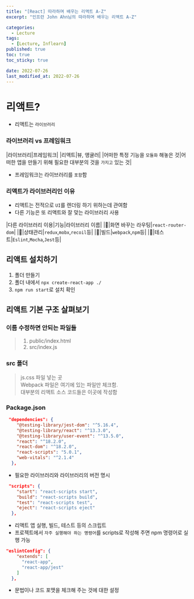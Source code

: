 ```yaml
---
title: "[React] 따라하며 배우는 리액트 A-Z"
excerpt: "인프런 John Ahn님의 따라하며 배우는 리액트 A-Z"

categories:
  - Lecture
tags:
  - [Lecture, Inflearn]
published: true
toc: true
toc_sticky: true

date: 2022-07-26
last_modified_at: 2022-07-26
---
```


# 리액트?

- 리액트는 `라이브러리`

### 라이브러리 vs 프레임워크

|라이브러리|프레임워크|
|리액트|뷰, 앵귤러|
|어떠한 특정 기능을 `모듈화` 해놓은 것|어떠한 앱을 만들기 위해 필요한 대부분의 것을 `가지고` 있는 것|

- 프레임워크는 라이브러리를 `포함`함

### 리액트가 라이브러리인 이유

- 리액트는 전적으로 `UI`를 렌더링 하기 위하는데 관여함
- 다른 기능은 또 리액트와 잘 맞는 라이브러리 사용

|다른 라이브러리 이용|기능|라이브러리 이름|
|📌|화면 바꾸는 라우팅|`react-router-dom`|
|📌|상태관리|`redux`,`mobx`,`recoil`등|
|📌|빌드|`webpack`,`npm`등|
|📌|테스트|`Eslint`,`Mocha`,`Jest`등|

## 리액트 설치하기

1. 폴더 만들기
2. 폴더 내에서 `npx create-react-app ./`
3. `npm run start`로 설치 확인

## 리액트 기본 구조 살펴보기

### 이름 수정하면 안되는 파일들

> 1. public/index.html
> 2. src/index.js

### src 폴더

> js.css 파일 넣는 곳<br>
> Webpack 파일은 여기에 있는 파일만 체크함.<br>
> 대부분의 리액트 소스 코드들은 이곳에 작성함

### Package.json

```json
 "dependencies": {
    "@testing-library/jest-dom": "^5.16.4",
    "@testing-library/react": "^13.3.0",
    "@testing-library/user-event": "^13.5.0",
    "react": "^18.2.0",
    "react-dom": "^18.2.0",
    "react-scripts": "5.0.1",
    "web-vitals": "^2.1.4"
  },
```

- 필요한 라이브러리와 라이브러리의 버전 명시

```json
 "scripts": {
    "start": "react-scripts start",
    "build": "react-scripts build",
    "test": "react-scripts test",
    "eject": "react-scripts eject"
  },
```

- 리액트 앱 실행, 빌드, 테스트 등의 스크립트
- 프로젝트에서 `자주 실행해야 하는 명령어`를 scripts로 작성해 주면 npm 명령어로 실행 가능

```json
"eslintConfig": {
    "extends": [
      "react-app",
      "react-app/jest"
    ]
  },
```

- 문법이나 코드 포맷을 체크해 주는 것에 대한 설정
